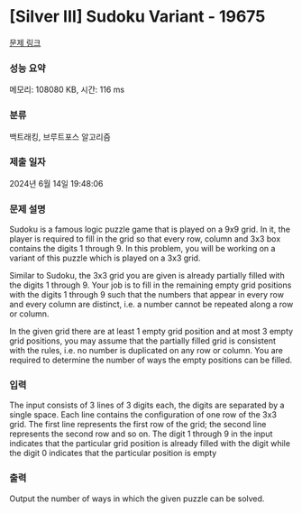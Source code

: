 # [Silver III] Sudoku Variant - 19675 

[문제 링크](https://www.acmicpc.net/problem/19675) 

### 성능 요약

메모리: 108080 KB, 시간: 116 ms

### 분류

백트래킹, 브루트포스 알고리즘

### 제출 일자

2024년 6월 14일 19:48:06

### 문제 설명

<p>Sudoku is a famous logic puzzle game that is played on a 9x9 grid. In it, the player is required to fill in the grid so that every row, column and 3x3 box contains the digits 1 through 9. In this problem, you will be working on a variant of this puzzle which is played on a 3x3 grid.</p>

<p>Similar to Sudoku, the 3x3 grid you are given is already partially filled with the digits 1 through 9. Your job is to fill in the remaining empty grid positions with the digits 1 through 9 such that the numbers that appear in every row and every column are distinct, i.e. a number cannot be repeated along a row or column.</p>

<p>In the given grid there are at least 1 empty grid position and at most 3 empty grid positions, you may assume that the partially filled grid is consistent with the rules, i.e. no number is duplicated on any row or column. You are required to determine the number of ways the empty positions can be filled.</p>

### 입력 

 <p>The input consists of 3 lines of 3 digits each, the digits are separated by a single space. Each line contains the configuration of one row of the 3x3 grid. The first line represents the first row of the grid; the second line represents the second row and so on. The digit 1 through 9 in the input indicates that the particular grid position is already filled with the digit while the digit 0 indicates that the particular position is empty</p>

### 출력 

 <p>Output the number of ways in which the given puzzle can be solved.</p>

